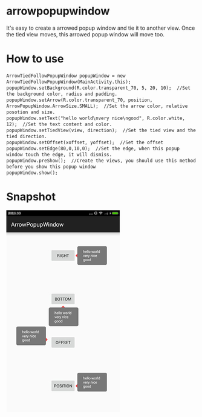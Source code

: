 # arrowpopupwindow
It's easy to create a arrowed popup window and tie it to another view. Once the tied view moves, this arrowed popup window will move too.

# How to use

    ArrowTiedFollowPopupWindow popupWindow = new ArrowTiedFollowPopupWindow(MainActivity.this);
    popupWindow.setBackground(R.color.transparent_70, 5, 20, 10);  //Set the background color, radius and padding.
    popupWindow.setArrow(R.color.transparent_70, position, ArrowPopupWindow.ArrowSize.SMALL);  //Set the arrow color, relative posotion and size.
    popupWindow.setText("hello world\nvery nice\ngood", R.color.white, 12);  //Set the text content and color.
    popupWindow.setTiedView(view, direction);  //Set the tied view and the tied direction.
    popupWindow.setOffset(xoffset, yoffset);  //Set the offset
    popupWindow.setEdge(80,0,10,0);  //Set the edge, when this popup window touch the edge, it will dismiss.
    popupWindow.preShow();  //Create the views, you should use this method before you show this popup window
    popupWindow.show();


# Snapshot

 ![image](https://github.com/SuperJim123/arrowpopupwindow/raw/master/snapshot.jpg)
